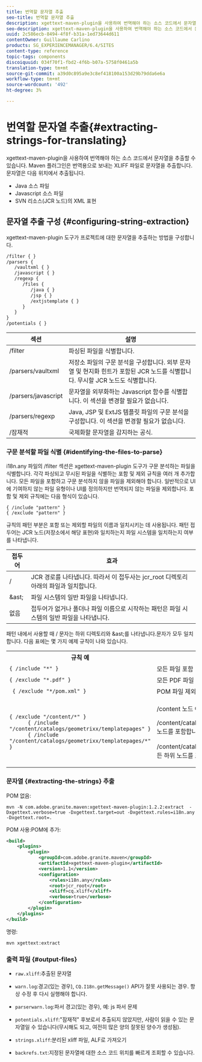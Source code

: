 ```yaml
---
title: 번역할 문자열 추출
seo-title: 번역할 문자열 추출
description: xgettext-maven-plugin을 사용하여 번역해야 하는 소스 코드에서 문자열을 추출합니다.
seo-description: xgettext-maven-plugin을 사용하여 번역해야 하는 소스 코드에서 문자열을 추출합니다.
uuid: 2c586ecb-8494-4f8f-b31a-1ed73644d611
contentOwner: Guillaume Carlino
products: SG_EXPERIENCEMANAGER/6.4/SITES
content-type: reference
topic-tags: components
discoiquuid: 034f70f1-fbd2-4f6b-b07a-5758f0461a5b
translation-type: tm+mt
source-git-commit: a39d0c895a9e3c8ef418100a153d29b79dda6e6a
workflow-type: tm+mt
source-wordcount: '492'
ht-degree: 3%

---
```



# 번역할 문자열 추출{#extracting-strings-for-translating}

xgettext-maven-plugin을 사용하여 번역해야 하는 소스 코드에서 문자열을 추출할 수 있습니다. Maven 플러그인은 번역용으로 보내는 XLIFF 파일로 문자열을 추출합니다. 문자열은 다음 위치에서 추출됩니다.

* Java 소스 파일
* Javascript 소스 파일
* SVN 리소스(JCR 노드)의 XML 표현

## 문자열 추출 구성 {#configuring-string-extraction}

xgettext-maven-plugin 도구가 프로젝트에 대한 문자열을 추출하는 방법을 구성합니다.

```xml
/filter { }
/parsers {
   /vaultxml { }
   /javascript { }
   /regexp {
      /files {
         /java { } 
         /jsp { }
         /extjstemplate { }
      }
   }
}
/potentials { }
```

| 섹션 | 설명 |
|---|---|
| /filter | 파싱된 파일을 식별합니다. |
| /parsers/vaultxml | 저장소 파일의 구문 분석을 구성합니다. 외부 문자열 및 현지화 힌트가 포함된 JCR 노드를 식별합니다. 무시할 JCR 노드도 식별합니다. |
| /parsers/javascript | 문자열을 외부화하는 Javascript 함수를 식별합니다. 이 섹션을 변경할 필요가 없습니다. |
| /parsers/regexp | Java, JSP 및 ExtJS 템플릿 파일의 구문 분석을 구성합니다. 이 섹션을 변경할 필요가 없습니다. |
| /잠재적 | 국제화할 문자열을 감지하는 공식. |

### 구문 분석할 파일 식별 {#identifying-the-files-to-parse}

i18n.any 파일의 /filter 섹션은 xgettext-maven-plugin 도구가 구문 분석하는 파일을 식별합니다. 각각 파싱되고 무시된 파일을 식별하는 포함 및 제외 규칙을 여러 개 추가합니다. 모든 파일을 포함하고 구문 분석하지 않을 파일을 제외해야 합니다. 일반적으로 UI에 기여하지 않는 파일 유형이나 UI를 정의하지만 번역되지 않는 파일을 제외합니다. 포함 및 제외 규칙에는 다음 형식이 있습니다.

```
{ /include "pattern" }
{ /exclude "pattern" }
```

규칙의 패턴 부분은 포함 또는 제외할 파일의 이름과 일치시키는 데 사용됩니다. 패턴 접두어는 JCR 노드(저장소에서 해당 표현)와 일치하는지 파일 시스템을 일치하는지 여부를 나타냅니다.

| 접두어 | 효과 |
|---|---|
| / | JCR 경로를 나타냅니다. 따라서 이 접두사는 jcr_root 디렉토리 아래의 파일과 일치합니다. |
| &amp;ast; | 파일 시스템의 일반 파일을 나타냅니다. |
| 없음 | 접두어가 없거나 폴더나 파일 이름으로 시작하는 패턴은 파일 시스템의 일반 파일을 나타냅니다. |

패턴 내에서 사용할 때 / 문자는 하위 디렉토리와 &amp;ast;를 나타냅니다.문자가 모두 일치합니다. 다음 표에는 몇 가지 예제 규칙이 나와 있습니다.

<table> 
 <tbody> 
  <tr> 
   <th>규칙 예</th> 
   <th>효과</th> 
  </tr> 
  <tr> 
   <td><code>{ /include "*" }</code></td> 
   <td>모든 파일 포함</td> 
  </tr> 
  <tr> 
   <td><code>{ /exclude "*.pdf" }</code></td> 
   <td>모든 PDF 파일 제외</td> 
  </tr> 
  <tr> 
   <td><code> { /exclude "*/pom.xml" }</code></td> 
   <td>POM 파일 제외</td> 
  </tr> 
  <tr> 
   <td><code class="code">{ /exclude "/content/*" }
      { /include "/content/catalogs/geometrixx/templatepages" }
      { /include "/content/catalogs/geometrixx/templatepages/*" }</code></td> 
   <td><p>/content 노드 아래의 모든 파일을 제외합니다.</p> <p>/content/catalogs/geometrixx/templatepages 노드를 포함합니다.</p> <p>/content/catalogs/geometrixx/templates의 모든 하위 노드를 포함합니다.</p> </td> 
  </tr> 
 </tbody> 
</table>

### 문자열 {#extracting-the-strings} 추출

POM 없음:

```shell
mvn -N com.adobe.granite.maven:xgettext-maven-plugin:1.2.2:extract  -Dxgettext.verbose=true -Dxgettext.target=out -Dxgettext.rules=i18n.any -Dxgettext.root=.
```

POM 사용:POM에 추가:

```xml
<build>
    <plugins>
        <plugin>
            <groupId>com.adobe.granite.maven</groupId>
            <artifactId>xgettext-maven-plugin</artifactId>
            <version>1.1</version>
            <configuration>
                <rules>i18n.any</rules>
                <root>jcr_root</root>
                <xliff>cq.xliff</xliff>
                <verbose>true</verbose>
            </configuration>
        </plugin>
    </plugins>
</build>
```

명령:

```shell
mvn xgettext:extract
```

### 출력 파일 {#output-files}

* `raw.xliff`:추출된 문자열
* `warn.log`:경고(있는 경우),  `CQ.I18n.getMessage()` API가 잘못 사용되는 경우. 항상 수정 후 다시 실행해야 합니다.

* `parserwarn.log`:파서 경고(있는 경우), 예: js 파서 문제
* `potentials.xliff`:&quot;잠재적&quot; 후보로서 추출되지 않았지만, 사람이 읽을 수 있는 문자열일 수 있습니다(무시해도 되고, 여전히 많은 양의 잘못된 양수가 생성됨).
* `strings.xliff`:분리된 xliff 파일, ALF로 가져오기
* `backrefs.txt`:지정된 문자열에 대한 소스 코드 위치를 빠르게 조회할 수 있습니다.

